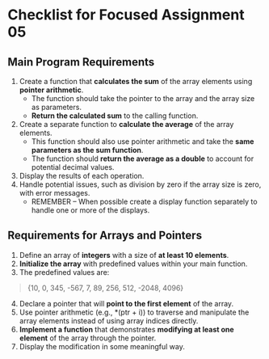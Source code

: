 # Checklist for Focused Assignment 05
## Main Program Requirements
1. Create a function that **calculates the sum** of the array elements using **pointer arithmetic**.
    - The function should take the pointer to the array and the array size as parameters.
    - **Return the calculated sum** to the calling function.
2. Create a separate function to **calculate the average** of the array elements.
    - This function should also use pointer arithmetic and take the 
    **same parameters as the sum function**.
    - The function should **return the average as a double** to account for potential decimal values.
3. Display the results of each operation.
4. Handle potential issues, such as division by zero if the array size is zero, with error messages.
    - REMEMBER – When possible create a display function separately to handle one or more of the displays.

## Requirements for Arrays and Pointers
1. Define an array of **integers** with a size of **at least 10 elements**.
2. **Initialize the array** with predefined values within your main function.
3. The predefined values are:
> {10, 0, 345, -567, 7, 89, 256, 512, -2048, 4096}
4. Declare a pointer that will **point to the first element** of the array.
5. Use pointer arithmetic (e.g., *(ptr + i)) to traverse and manipulate the array elements instead of
using array indices directly.
6. **Implement a function** that demonstrates **modifying at least one element** of the array through the
pointer.
7. Display the modification in some meaningful way.
